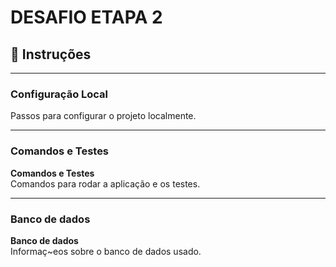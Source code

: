 # **DESAFIO ETAPA 2**

## 📝 **Instruções**

---

### Configuração Local
Passos para configurar o projeto localmente.

---

### Comandos e Testes
**Comandos e Testes**  
Comandos para rodar a aplicação e os testes.

---

### Banco de dados
**Banco de dados**  
Informaç~eos sobre o banco de dados usado.
